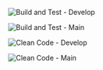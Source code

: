 
![Build and Test - Develop](https://github.com/IngSoft-DA2/281542-281835-281535/actions/workflows/build-and-test.yml/badge.svg?branch=develop&event=push)


![Build and Test - Main](https://github.com/IngSoft-DA2/281542-281835-281535/actions/workflows/build-and-test.yml/badge.svg?branch=main&event=push)


![Clean Code - Develop](https://github.com/IngSoft-DA2/281542-281835-281535/actions/workflows/code-analysis.yml/badge.svg?branch=develop&event=push)


![Clean Code - Main](https://github.com/IngSoft-DA2/281542-281835-281535/actions/workflows/code-analysis.yml/badge.svg?branch=main&event=push)

